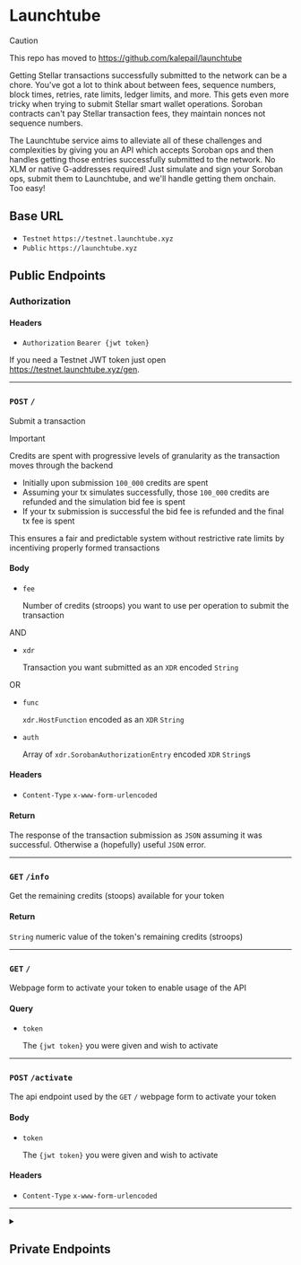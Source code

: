 # Launchtube

> [!CAUTION]  
> This repo has moved to https://github.com/kalepail/launchtube


Getting Stellar transactions successfully submitted to the network can be a chore. You've got a lot to think about between fees, sequence numbers, block times, retries, rate limits, ledger limits, and more. This gets even more tricky when trying to submit Stellar smart wallet operations. Soroban contracts can't pay Stellar transaction fees, they maintain nonces not sequence numbers. 

The Launchtube service aims to alleviate all of these challenges and complexities by giving you an API which accepts Soroban ops and then handles getting those entries successfully submitted to the network. No XLM or native G-addresses required! Just simulate and sign your Soroban ops, submit them to Launchtube, and we'll handle getting them onchain. Too easy!

## Base URL

* `Testnet` `https://testnet.launchtube.xyz`
* `Public` `https://launchtube.xyz`

## Public Endpoints

### Authorization

#### Headers

- `Authorization` `Bearer {jwt token}`

If you need a Testnet JWT token just open https://testnet.launchtube.xyz/gen.

---

### `POST` `/`

Submit a transaction

> [!IMPORTANT]  
> Credits are spent with progressive levels of granularity as the transaction moves through the backend
>
> * Initially upon submission `100_000` credits are spent
> * Assuming your tx simulates successfully, those `100_000` credits are refunded and the simulation bid fee is spent
> * If your tx submission is successful the bid fee is refunded and the final tx fee is spent
>
> This ensures a fair and predictable system without restrictive rate limits by incentiving properly formed transactions

#### Body

- `fee`
    
    Number of credits (stroops) you want to use per operation to submit the transaction

AND

- `xdr`
    
    Transaction you want submitted as an `XDR` encoded `String`

OR

- `func`

    `xdr.HostFunction` encoded as an `XDR` `String`

- `auth`

    Array of `xdr.SorobanAuthorizationEntry` encoded `XDR` `String`s 

#### Headers

- `Content-Type` `x-www-form-urlencoded`

#### Return

The response of the transaction submission as `JSON` assuming it was successful. Otherwise a (hopefully) useful `JSON` error.

---

### `GET` `/info`

Get the remaining credits (stoops) available for your token

#### Return

`String` numeric value of the token's remaining credits (stroops)

---

### `GET` `/`

Webpage form to activate your token to enable usage of the API

#### Query

- `token`
    
    The `{jwt token}` you were given and wish to activate

---

### `POST` `/activate`

The api endpoint used by the `GET` `/` webpage form to activate your token

#### Body

- `token`
    
    The `{jwt token}` you were given and wish to activate

#### Headers

- `Content-Type` `x-www-form-urlencoded`

---

<details closed>
<summary><h2>Private Endpoints</h2></summary>

### Authorization

#### Headers

- `Authorization` `Bearer {auth token}`

If you need an auth token let [tyler@stellar.org](mailto:tyler@stellar.org) know.

---

### `GET` `/gen`

Generate a list of new credit JWT tokens

#### Query

- `ttl`
    
    The number of seconds these tokens should live for
    
- `credits`
    
    The number of credits these tokens can spend (in stroops)
    
- `count`
    
    The number of unique new tokens to generate (max of 100)
    
#### Return

`JSON` array of tokens which will be what you hand out like candy

---

### `DELETE` `/:sub`

Delete a previously generated token

#### Params

- `sub`
    
    The JWT `sub` claim of the token you want to delete

#### Return

`OK`

---

### `POST` `/sql`

Run a SQL query on the database

> [!CAUTION]  
> Be careful! I don't do any query validation before running your query so you could easily bork the database with an erroneous query. So don't do that

#### Body

- `query`
    
    SQL query you want to run. e.g. `SELECT * FROM Transactions LIMIT 100`
    
- `args`
    
    Positional arguments for the query. Include as strings in an array. e.g. `["arg1", "arg2"]`

#### Headers

- `Content-Type` `x-www-form-urlencoded`

#### Return

JSON array of results from the query (if any)
e.g.
```json
[
    {
        "Sub": "712f3af6061d26ac4c573151e116547a3b58b364fcf5a6df8f1a5916d540cae3",
        "Tx": "40833f9c1b6e3187f7ff915a2bbad55e422650a283d3d13d941a5eaf81abaed7"
    },
    {
        "Sub": "712f3af6061d26ac4c573151e116547a3b58b364fcf5a6df8f1a5916d540cae3",
        "Tx": "f5b4d4638944ffab6ca693fe4036275c4822dd46e7e0f558a4e53a38f704fb45"
    },
    ...
]
```
`Sub` is the token's `sub` claim and `Tx` is the transaction hash

---

### `GET` `/seq`

Get information about the sequencer Durable Object. You very probably don't ever need to run this. It's really just for system maintainers doing health or debug checks.

#### Body

Review the [endpoint code](./src/api/sequencer-info.ts) for available params.

#### Return

`JSON` object with information about the sequencer. Again, review the code for the exact shape of the response.
</details>
